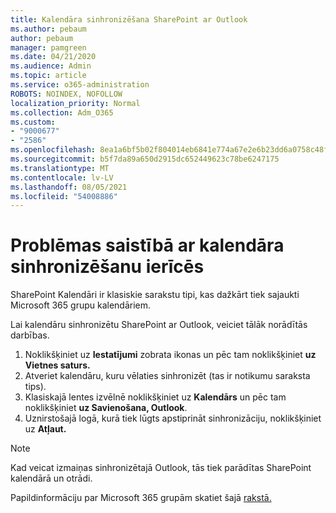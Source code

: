 ```yaml
---
title: Kalendāra sinhronizēšana SharePoint ar Outlook
ms.author: pebaum
author: pebaum
manager: pamgreen
ms.date: 04/21/2020
ms.audience: Admin
ms.topic: article
ms.service: o365-administration
ROBOTS: NOINDEX, NOFOLLOW
localization_priority: Normal
ms.collection: Adm_O365
ms.custom:
- "9000677"
- "2586"
ms.openlocfilehash: 8ea1a6bf5b02f804014eb6841e774a67e2e6b23dd6a0758c48f05271644f1601
ms.sourcegitcommit: b5f7da89a650d2915dc652449623c78be6247175
ms.translationtype: MT
ms.contentlocale: lv-LV
ms.lasthandoff: 08/05/2021
ms.locfileid: "54008886"
---
```

# <a name="issues-synchronizing-your-calendar-to-devices"></a>Problēmas saistībā ar kalendāra sinhronizēšanu ierīcēs

SharePoint Kalendāri ir klasiskie sarakstu tipi, kas dažkārt tiek sajaukti Microsoft 365 grupu kalendāriem.

Lai kalendāru sinhronizētu SharePoint ar Outlook, veiciet tālāk norādītās darbības.

1. Noklikšķiniet uz **Iestatījumi** zobrata ikonas un pēc tam noklikšķiniet **uz Vietnes saturs.**
2. Atveriet kalendāru, kuru vēlaties sinhronizēt (tas ir notikumu saraksta tips).
3. Klasiskajā lentes izvēlnē noklikšķiniet uz **Kalendārs** un pēc tam noklikšķiniet **uz Savienošana, Outlook**.
4. Uznirstošajā logā, kurā tiek lūgts apstiprināt sinhronizāciju, noklikšķiniet uz **Atļaut.**

>[!Note]
> Kad veicat izmaiņas sinhronizētajā Outlook, tās tiek parādītas SharePoint kalendārā un otrādi.

Papildinformāciju par Microsoft 365 grupām skatiet šajā [rakstā.](https://support.office.com/article/Learn-about-Office-365-groups-b565caa1-5c40-40ef-9915-60fdb2d97fa2)
